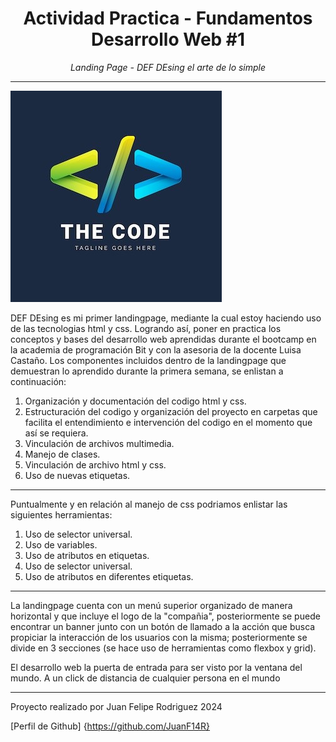 <!-- Titulo principal centrado -->
<h1 align="center"> Actividad Practica - Fundamentos Desarrollo Web #1</h1>
<!-- Subtitulo centrado y cursiva -->
<p align="center"><em>Landing Page - DEF DEsing el arte de lo simple</em></p>

<hr>

![Baner](/assets/LOGO.jpg)


<p>DEF DEsing es mi primer landingpage, mediante la cual estoy haciendo uso de las tecnologias html y css. Logrando así, poner en practica los conceptos y bases del desarrollo web aprendidas durante el bootcamp en la academia de programación Bit y con la asesoria de la docente Luisa Castaño. Los componentes incluidos dentro de la landingpage que demuestran lo aprendido durante la primera semana, se enlistan a continuación:</p>

<ol>
    <li>Organización y documentación del codigo html y css.</li>
    <li>Estructuración del codigo y organización del proyecto en carpetas que facilita el entendimiento e intervención del codigo en el momento que así se requiera.</li>
    <li>Vinculación de archivos multimedia.</li>
    <li>Manejo de clases.</li>
    <li>Vinculación de archivo html y css.</li>
    <li>Uso de nuevas etiquetas.</li>
</ol>
<hr>
<p>Puntualmente y en relación al manejo de css podriamos enlistar las siguientes herramientas:</p>

<ol>
    <li>Uso de selector universal.</li>
    <li>Uso de variables.</li>
    <li>Uso de atributos en etiquetas.</li>
    <li>Uso de selector universal.</li>
    <li>Uso de atributos en diferentes etiquetas.</li>

</ol>
<hr>
<p>La landingpage cuenta con un menú superior organizado de manera horizontal y que incluye el logo de la "compañia", posteriormente se puede encontrar un banner junto con un botón de llamado a la acción que busca propiciar la interacción de los usuarios con la misma; posteriormente se divide en 3 secciones (se hace uso de herramientas como flexbox y grid).

El desarrollo web la puerta de entrada para ser visto por la ventana del mundo. A un click de distancia de cualquier persona en el mundo</p>
<hr>

Proyecto realizado por Juan Felipe Rodriguez 2024

[Perfil de Github] {https://github.com/JuanF14R}